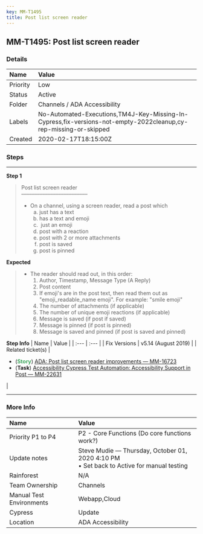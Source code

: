 ```yaml
---
key: MM-T1495
title: Post list screen reader
---
```


## MM-T1495: Post list screen reader

### Details

| Name     | Value                                                                                                            |
| :------- | :--------------------------------------------------------------------------------------------------------------- |
| Priority | Low                                                                                                              |
| Status   | Active                                                                                                           |
| Folder   | Channels / ADA Accessibility                                                                                     |
| Labels   | No-Automated-Executions,TM4J-Key-Missing-In-Cypress,fix-versions-not-empty-2022cleanup,cy-rep-missing-or-skipped |
| Created  | 2020-02-17T18:15:00Z                                                                                             |

### Steps

<hr/>

**Step 1**

> <article>Post list screen reader<br>–––––––––––––––––––––––––<ul><li>On a channel, using a screen reader, read a post which<ol style="list-style-type: lower-alpha;"><li>just has a text</li><li>has a text and emoji</li><li>&nbsp;just an emoji</li><li>post with a reaction</li><li>post with 2 or more attachments</li><li>post is saved</li><li>post is pinned</li></ol></li></ul></article>

**Expected**

> <article><ul><li>The reader should read out, in this order:<ol><li>Author, Timestamp, Message Type (A Reply)</li><li>Post content</li><li>If emoji's are in the post text, then read them out as "emoji_readable_name emoji". For example: "smile emoji"</li><li>The number of attachments (if applicable)</li><li>The number of unique emoji reactions (if applicable)</li><li>Message is saved (if post if saved)</li><li>Message is pinned (if post is pinned)</li><li>Message is saved and pinned (if post is saved and pinned)</li></ol></li></ul></article>

**Step Info**
| Name | Value |
| :--- | :--- |
| Fix Versions | v5.14 (August 2019) |
| Related ticket(s) | <ul><li>(<strong><span style="color: rgb(65, 168, 95);">Story</span></strong>) <a href="https://mattermost.atlassian.net/browse/MM-16723">ADA: Post list screen reader improvements — MM-16723</a></li><li>(<strong>Task</strong>) <a href="https://mattermost.atlassian.net/browse/MM-22631">Accessibility Cypress Test Automation: Accessibility Support in Post — MM-22631</a></li></ul> |

<hr/>

### More Info

| Name                     | Value                                                                                       |
| :----------------------- | :------------------------------------------------------------------------------------------ |
| Priority P1 to P4        | P2 - Core Functions (Do core functions work?)                                               |
| Update notes             | Steve Mudie — Thursday, October 01, 2020 4:10 PM<br>• Set back to Active for manual testing |
| Rainforest               | N/A                                                                                         |
| Team Ownership           | Channels                                                                                    |
| Manual Test Environments | Webapp,Cloud                                                                                |
| Cypress                  | Update                                                                                      |
| Location                 | ADA Accessibility                                                                           |
